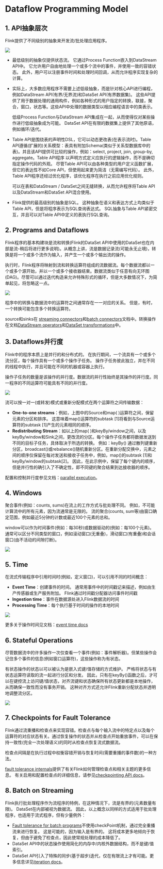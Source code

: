 # Dataflow Programming Model

## 1. API抽象层次

Flink提供了不同级别的抽象来开发流/批处理应用程序。

![](../../img/levels_of_abstraction.svg)

- 最低级别的抽象仅提供状态流。 它通过Process Function嵌入到DataStream API中。 它允许用户自由地处理一个或多个流中的事件，并使用一致的容错状态。 此外，用户可以注册事件时间和处理时间回调，从而允许程序实现复杂的计算。

- 实际上，大多数应用程序不需要上述低级抽象，而是针对核心API进行编程，例如DataStream API(有界/无界流)和DataSet API(有界数据集)。 这些API提供了用于数据处理的通用构件，例如各种形式的用户指定的转换，联接，聚合，窗口，状态等。这些API中处理的数据类型以相应编程语言中的类表示。

	低级Process Function与DataStream API集成在一起，从而使得仅对某些操作进行低级抽象成为可能。 DataSet API在有限的数据集上提供了其他原语，例如循环/迭代。

- Table API是围绕表的声明性DSL，它可以动态更改表(在表示流时)。Table API遵循(扩展的)关系模型：表具有附加Schema(类似于关系型数据库中的表)。并且该API提供可比较的操作，例如：select, project, join, group-by, aggregate。Table API程序 以声明方式定义应执行的逻辑操作，而不是确切指定操作代码的外观。 尽管Table API可以由各种类型的用户定义函数扩展，但它的表达性不如Core API，但使用起来更为简洁（无需编写代码）。 此外，Table API程序还经过优化程序，该优化程序在执行之前应用优化规则。

	可以在表和DataStream / DataSet之间无缝转换，从而允许程序将Table API以及DataStream和DataSet API混合使用。

- Flink提供的最高级别的抽象是SQL。 这种抽象在语义和表达方式上均类似于Table API，但是将程序表示为SQL查询表达式。 SQL抽象与Table API紧密交互，并且可以对Table API中定义的表执行SQL查询。

## 2. Programs and Dataflows

Flink程序的基本构建块是流和转换(Flink的DataSet API中使用的DataSet也在内部是流-稍后将进行更多说明)。从概念上讲，流是数据记录流(可能永无止境)，转换是将一个或多个流作为输入，并产生一个或多个输出流的操作。

执行时，Flink程序将映射到流和转换运算符组成的流数据流。每个数据流都以一个或多个源开始，并以一个或多个接收器结束。数据流类似于任意有向无环图(DAG)。尽管可以通过迭代构造来允许特殊形式的循环，但是大多数情况下，为简单起见，将忽略这一点。

![](../../img/program_dataflow.svg)

程序中的转换与数据流中的运算符之间通常存在一一对应的关系。 但是，有时，一个转换可能包含多个转换运算符。

source和sinks在 [streaming connectors](https://ci.apache.org/projects/flink/flink-docs-release-1.10/dev/connectors/index.html)和[batch connectors](https://ci.apache.org/projects/flink/flink-docs-release-1.10/dev/batch/connectors.html)文档中。转换操作在文档[DataStream operators](https://ci.apache.org/projects/flink/flink-docs-release-1.10/dev/stream/operators/index.html)和[DataSet transformations](https://ci.apache.org/projects/flink/flink-docs-release-1.10/dev/batch/dataset_transformations.html)中。

## 3. Dataflows并行度

Flink中的程序本质上是并行的和分布式的。 在执行期间，一个流具有一个或多个流分区，每个操作具有一个或多个操作子任务。 操作子任务彼此独立，并在不同的线程中执行，并且可能在不同的机器或容器上执行。

操作子任务的数量是该操作的并行度。数据流的并行性始终是其操作的并行度。同一程序的不同运算符可能具有不同的并行度。

![](../../img/parallel_dataflow.svg)

流可以按一对一(或转发)模式或重新分配模式在两个运算符之间传输数据：

- **One-to-one streams**：例如，上图中的Source和map( )运算符之间，保留元素的分区和排序。 这意味着map()运算符的subtask [1]将看到与Source运算符的subtask [1]产生的元素相同的顺序。
- **Redistributing Stream**：如以上的map( )和keyBy/window之间，以及keyBy/window和Sink之间，更改流的分区。每个操作子任务都将数据发送到不同的目标子任务，具体取决于所选的转换。  例如：keyBy() 通过散列键重新分区，broadcast()或rebalance()随机重新分区。在重新分配交换中，元素之间的顺序仅保留在每对发送和接收子任务中，例如，map()的subtask [1]和keyBy/window的subtask[2]。 因此，在此示例中，保留了每个键内的顺序，但是并行性的确引入了不确定性，即不同键的聚合结果到达接收器的顺序。

配置和控制并行度参见文档：[parallel execution](https://ci.apache.org/projects/flink/flink-docs-release-1.10/dev/parallel.html)。

## 4. Windows

聚合事件(例如：counts, sums)在流上的工作方式与批处理不同。 例如，不可能计算流中的所有元素，因为流通常是无限的。 流的聚合(counts, sum等)由窗口确定范围，例如最近5分钟的计数或最近100个元素的总和。

window可以作为时间事件(例如：每30秒)或数据驱动的(例如：每100个元素)。通常可以区分不同类型的窗口，例如滚动窗口(无重叠)，滑动窗口(有重叠)和会话窗口(由不活动的间隙打断)。

![](../../img/windows.svg)

## 5. Time

在流式传输程序中引用时间时(例如，定义窗口)，可以引用不同的时间概念：

- **Event Time**：创建事件的时间。 通常用事件中的时间戳记来描述，例如由生产传感器或生产服务附加。 Flink通过时间戳分配器访问事件时间戳
- **Ingestion time**：事件在数据源处进入Flink数据流的时间
- **Processing Time**：每个执行基于时间的操作的本地时间

![](../../img/event_ingestion_processing_time.svg)

更多关于操作时间见文档：[event time docs](https://ci.apache.org/projects/flink/flink-docs-release-1.10/dev/event_time.html)

## 6. Stateful Operations

尽管数据流中的许多操作一次仅查看一个事件(例如：事件解析器)。但某些操作会记住多个事件的信息(例如窗口运算符)，这些操作称为有状态。

有状态操作的状态以可以被认为是嵌入式键/值存储的方式维护。 严格将状态与有状态运算符读取的流一起进行分区和分发。 因此，只有在keyBy()函数之后，才可以在键控流上访问键/值状态，对齐流键和状态确保所有状态更新都是本地操作，从而确保一致性而没有事务开销。 这种对齐方式还允许Flink重新分配状态并透明地调整流分区。

![](../../img/state_partitioning.svg)

## 7. Checkpoints for Fault Tolerance

Flink通过流重播和检查点来实现容错。检查点与每个输入流中的特定点以及每个运算符的对应状态有关。通过恢复操作的状态并从检查点开始重放事件，可以在保持一致性(完全一次处理语义)的同时从检查点恢复流式数据流。

检查点间隔是在执行过程中权衡容错开销与恢复时间(需要重播的事件数)的一种方法。

[fault tolerance internals](https://ci.apache.org/projects/flink/flink-docs-release-1.10/internals/stream_checkpointing.html)提供了有关Flink如何管理检查点和相关主题的更多信息。 有关启用和配置检查点的详细信息，请参见[checkpointing API docs](https://ci.apache.org/projects/flink/flink-docs-release-1.10/dev/stream/state/checkpointing.html)。

## 8. Batch on **Streaming**

Flink执行批处理程序作为流程序的特例，在这种情况下，流是有界的(元素数量有限)。 DataSet在内部被视为数据流。 因此，以上概念以同样的方式适用于批处理程序，也适用于流式程序，但有少量例外：

- [Fault tolerance for batch programs](https://ci.apache.org/projects/flink/flink-docs-release-1.10/dev/batch/fault_tolerance.html)不使用checkPoint机制，通过完全重播流来进行恢复。 这是可能的，因为输入是有界的。 这将成本更多地倾向于恢复，但由于避免了检查点，因此使常规处理的成本降低了。
- DataSet API中的状态操作使用简化的内存中/内核外数据结构，而不是键/值索引。
- DataSet API引入了特殊的同步(基于超步)迭代，仅在有限流上才有可能。更多信息详见[iteration docs](https://ci.apache.org/projects/flink/flink-docs-release-1.10/dev/batch/iterations.html)。
